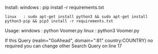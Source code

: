 Install:
	windows : pip install -r requirements.txt
	
    linux   : sudo apt-get install python3 && sudo apt-get install python3-pip && pip3 install -r requirements.txt
Usage:
	windows : python Voomer.py
	linux   : python3 Voomer.py

If this Query (realm="GoAhead", domain=":81" country:COUNTRY) no required you can change other Search Query on line 17
